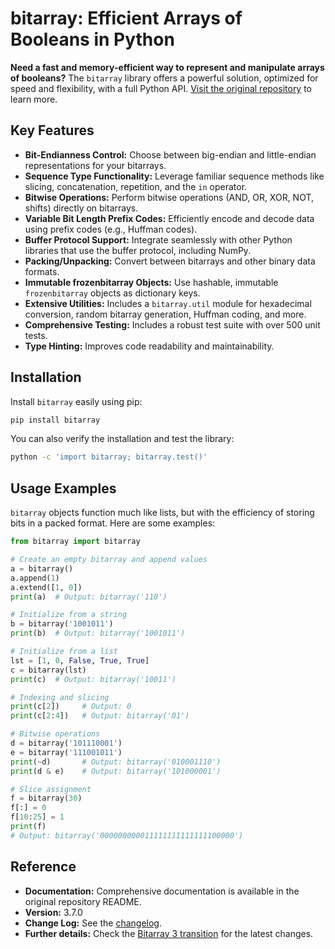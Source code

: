 # bitarray: Efficient Arrays of Booleans in Python

**Need a fast and memory-efficient way to represent and manipulate arrays of booleans?**  The `bitarray` library offers a powerful solution, optimized for speed and flexibility, with a full Python API. [Visit the original repository](https://github.com/ilanschnell/bitarray) to learn more.

## Key Features

*   **Bit-Endianness Control:** Choose between big-endian and little-endian representations for your bitarrays.
*   **Sequence Type Functionality:** Leverage familiar sequence methods like slicing, concatenation, repetition, and the `in` operator.
*   **Bitwise Operations:** Perform bitwise operations (AND, OR, XOR, NOT, shifts) directly on bitarrays.
*   **Variable Bit Length Prefix Codes:** Efficiently encode and decode data using prefix codes (e.g., Huffman codes).
*   **Buffer Protocol Support:** Integrate seamlessly with other Python libraries that use the buffer protocol, including NumPy.
*   **Packing/Unpacking:** Convert between bitarrays and other binary data formats.
*   **Immutable frozenbitarray Objects:** Use hashable, immutable `frozenbitarray` objects as dictionary keys.
*   **Extensive Utilities:** Includes a `bitarray.util` module for hexadecimal conversion, random bitarray generation, Huffman coding, and more.
*   **Comprehensive Testing:**  Includes a robust test suite with over 500 unit tests.
*   **Type Hinting:** Improves code readability and maintainability.

## Installation

Install `bitarray` easily using pip:

```bash
pip install bitarray
```

You can also verify the installation and test the library:

```bash
python -c 'import bitarray; bitarray.test()'
```

## Usage Examples

`bitarray` objects function much like lists, but with the efficiency of storing bits in a packed format.  Here are some examples:

```python
from bitarray import bitarray

# Create an empty bitarray and append values
a = bitarray()
a.append(1)
a.extend([1, 0])
print(a)  # Output: bitarray('110')

# Initialize from a string
b = bitarray('1001011')
print(b)  # Output: bitarray('1001011')

# Initialize from a list
lst = [1, 0, False, True, True]
c = bitarray(lst)
print(c)  # Output: bitarray('10011')

# Indexing and slicing
print(c[2])     # Output: 0
print(c[2:4])   # Output: bitarray('01')

# Bitwise operations
d = bitarray('101110001')
e = bitarray('111001011')
print(~d)       # Output: bitarray('010001110')
print(d & e)    # Output: bitarray('101000001')

# Slice assignment
f = bitarray(30)
f[:] = 0
f[10:25] = 1
print(f)
# Output: bitarray('000000000011111111111111100000')
```

## Reference

*   **Documentation:** Comprehensive documentation is available in the original repository README.
*   **Version:**  3.7.0
*   **Change Log:**  See the [changelog](https://github.com/ilanschnell/bitarray/blob/master/doc/changelog.rst).
*   **Further details:** Check the [Bitarray 3 transition](https://github.com/ilanschnell/bitarray/blob/master/doc/bitarray3.rst) for the latest changes.